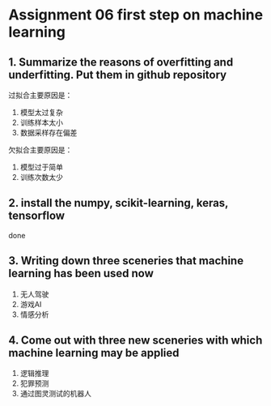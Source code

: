 # Assignment 06 first step on machine learning

## 1. Summarize the reasons of overfitting and underfitting. Put them in github repository

过拟合主要原因是：

1. 模型太过复杂
2. 训练样本太小
3. 数据采样存在偏差

欠拟合主要原因是：

1. 模型过于简单
2. 训练次数太少

## 2. install the numpy, scikit-learning, keras, tensorflow

done

## 3. Writing down three sceneries that machine learning has been used now

1. 无人驾驶
2. 游戏AI
3. 情感分析

## 4. Come out with three new sceneries with which machine learning may be applied

1. 逻辑推理
2. 犯罪预测
3. 通过图灵测试的机器人

